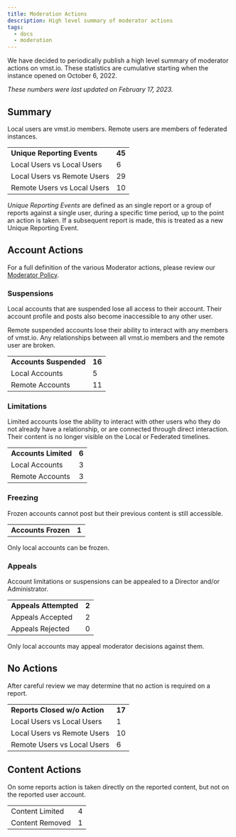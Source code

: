 ```yaml
---
title: Moderation Actions
description: High level summary of moderator actions
tags:
  - docs
  - moderation
---
```


We have decided to periodically publish a high level summary of moderator actions on vmst.io.
These statistics are cumulative starting when the instance opened on October 6, 2022.

_These numbers were last updated on February 17, 2023._

## Summary

Local users are vmst.io members.
Remote users are members of federated instances.

| | |
|---|---|
| **Unique Reporting Events** | **45** |
| Local Users vs Local Users | 6 |
| Local Users vs Remote Users | 29 |
| Remote Users vs Local Users | 10 |

_Unique Reporting Events_ are defined as an single report or a group of reports against a single user, during a specific time period, up to the point an action is taken.
If a subsequent report is made, this is treated as a new Unique Reporting Event.

## Account Actions

For a full definition of the various Moderator actions, please review our [Moderator Policy](/moderation).

### Suspensions

Local accounts that are suspended lose all access to their account.
Their account profile and posts also become inaccessible to any other user.

Remote suspended accounts lose their ability to interact with any members of vmst.io.
Any relationships between all vmst.io members and the remote user are broken.

| | |
|---|---|
| **Accounts Suspended** | **16** |
| Local Accounts | 5 |
| Remote Accounts | 11 |

### Limitations

Limited accounts lose the ability to interact with other users who they do not already have a relationship, or are connected through direct interaction. Their content is no longer visible on the Local or Federated timelines.

| | |
|---|---|
| **Accounts Limited** | **6** |
| Local Accounts | 3 |
| Remote Accounts | 3 |

### Freezing

Frozen accounts cannot post but their previous content is still accessible.

| | |
|---|---|
| **Accounts Frozen** | **1** |

Only local accounts can be frozen.

### Appeals

Account limitations or suspensions can be appealed to a Director and/or Administrator.

| | |
|---|---|
| **Appeals Attempted** | **2** |
| Appeals Accepted | 2 |
| Appeals Rejected | 0 |

Only local accounts may appeal moderator decisions against them.

## No Actions

After careful review we may determine that no action is required on a report.

| | |
|---|---|
| **Reports Closed w/o Action** | **17** |
| Local Users vs Local Users | 1 |
| Local Users vs Remote Users | 10 |
| Remote Users vs Local Users | 6 |

## Content Actions

On some reports action is taken directly on the reported content, but not on the reported user account.

| | |
|---|---|
| Content Limited | 4 |
| Content Removed | 1 |

